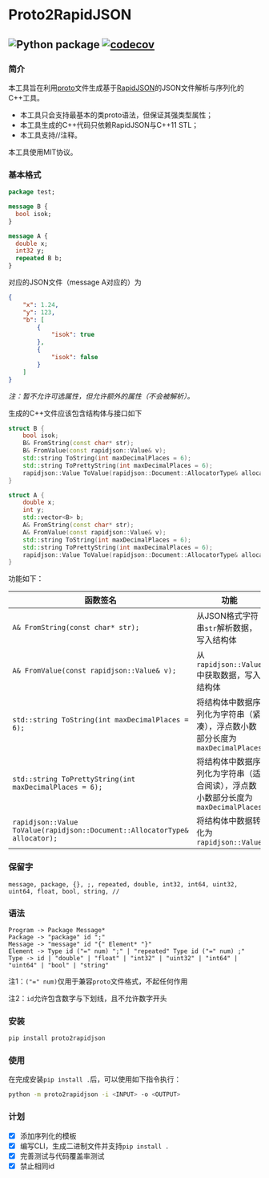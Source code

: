 # Proto2RapidJSON
![Python package](https://github.com/Sweetnow/Proto2RapidJSON/workflows/Python%20package/badge.svg) [![codecov](https://codecov.io/gh/Sweetnow/Proto2RapidJSON/branch/main/graph/badge.svg)](https://codecov.io/gh/Sweetnow/Proto2RapidJSON)
---

### 简介
本工具旨在利用[proto](https://developers.google.com/protocol-buffers/docs/proto3)文件生成基于[RapidJSON](https://rapidjson.org/)的JSON文件解析与序列化的C++工具。
- 本工具只会支持最基本的类proto语法，但保证其强类型属性；
- 本工具生成的C++代码只依赖RapidJSON与C++11 STL；
- 本工具支持//注释。

本工具使用MIT协议。

### 基本格式
```protobuf
package test;

message B {
  bool isok;
}

message A {
  double x;
  int32 y;
  repeated B b;
}
```

对应的JSON文件（message A对应的）为

```json
{
    "x": 1.24,
    "y": 123,
    "b": [
        {
            "isok": true
        },
        {
            "isok": false
        }
    ]
}
```

*注：暂不允许可选属性，但允许额外的属性（不会被解析）。*

生成的C++文件应该包含结构体与接口如下

```c++
struct B {
    bool isok;
    B& FromString(const char* str);
    B& FromValue(const rapidjson::Value& v);
    std::string ToString(int maxDecimalPlaces = 6);
    std::string ToPrettyString(int maxDecimalPlaces = 6);
    rapidjson::Value ToValue(rapidjson::Document::AllocatorType& allocator);
}

struct A {
    double x;
    int y;
    std::vector<B> b;
    A& FromString(const char* str);
    A& FromValue(const rapidjson::Value& v);
    std::string ToString(int maxDecimalPlaces = 6);
    std::string ToPrettyString(int maxDecimalPlaces = 6);
    rapidjson::Value ToValue(rapidjson::Document::AllocatorType& allocator);
}
```
功能如下：

| 函数签名                                                     | 功能                                                         |
| ------------------------------------------------------------ | ------------------------------------------------------------ |
| `A& FromString(const char* str);`                            | 从JSON格式字符串`str`解析数据，写入结构体                    |
| `A& FromValue(const rapidjson::Value& v);`                   | 从`rapidjson::Value`中获取数据，写入结构体                   |
| `std::string ToString(int maxDecimalPlaces = 6);`            | 将结构体中数据序列化为字符串（紧凑），浮点数小数部分长度为`maxDecimalPlaces` |
| `std::string ToPrettyString(int maxDecimalPlaces = 6);`      | 将结构体中数据序列化为字符串（适合阅读），浮点数小数部分长度为`maxDecimalPlaces` |
| `rapidjson::Value ToValue(rapidjson::Document::AllocatorType& allocator);` | 将结构体中数据转化为`rapidjson::Value`                       |



### 保留字

```
message, package, {}, ;, repeated, double, int32, int64, uint32, uint64, float, bool, string, //
```

### 语法

```
Program -> Package Message*
Package -> "package" id ";"
Message -> "message" id "{" Element* "}"
Element -> Type id ("=" num) ";" | "repeated" Type id ("=" num) ;"
Type -> id | "double" | "float" | "int32" | "uint32" | "int64" | "uint64" | "bool" | "string"
```

注1：`("=" num)`仅用于兼容`proto`文件格式，不起任何作用

注2：`id`允许包含数字与下划线，且不允许数字开头

### 安装

```bash
pip install proto2rapidjson
```

### 使用

在完成安装`pip install .`后，可以使用如下指令执行：

```bash
python -m proto2rapidjson -i <INPUT> -o <OUTPUT>
```

### 计划

- [x] 添加序列化的模板
- [x] 编写CLI，生成二进制文件并支持`pip install .`
- [x] 完善测试与代码覆盖率测试
- [x] 禁止相同id

